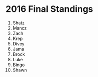# 2016 Final Standings
1.	Shatz
2.	Mancz
3.	Zach
4.	Krep
5.	Divey 
6.	Jama
7.	Brock
8.	Luke
9.	Bingo
10.	Shawn

